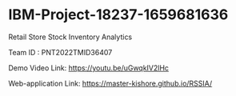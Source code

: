 # IBM-Project-18237-1659681636
Retail Store Stock Inventory Analytics

Team ID : PNT2022TMID36407


Demo Video Link: https://youtu.be/uGwqkIV2lHc

Web-application Link: https://master-kishore.github.io/RSSIA/
